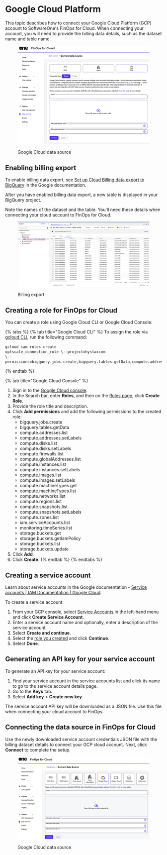 # Google Cloud Platform

This topic describes how to connect your Google Cloud Platform (GCP) account to SoftwareOne's FinOps for Cloud. When connecting your account, you will need to provide the billing data details, such as the dataset name and table name.&#x20;

<figure><img src="../../.gitbook/assets/ffc_gcp.png" alt=""><figcaption><p>Google Cloud data source</p></figcaption></figure>

## Enabling billing export <a href="#enable-billing-export" id="enable-billing-export"></a>

To enable billing data export, see [Set up Cloud Billing data export to BigQuery](https://cloud.google.com/billing/docs/how-to/export-data-bigquery-setup) in the Google documentation.

After you have enabled billing data export, a new table is displayed in your BigQuery project.&#x20;

Note the names of the dataset and the table. You'll need these details when connecting your cloud account to FinOps for Cloud.

<figure><img src="../../.gitbook/assets/gcp_billingdata_export.png" alt=""><figcaption><p>Billing export</p></figcaption></figure>

## Creating a role for FinOps for Cloud <a href="#prepare-a-role-for-optscale" id="prepare-a-role-for-optscale"></a>

You can create a role using Google Cloud CLI or Google Cloud Console:

{% tabs %}
{% tab title="Google Cloud CLI" %}
To assign the role via [gcloud CLI](https://cloud.google.com/sdk/gcloud), run the following command:

```
gcloud iam roles create
optscale_connection_role \--project=hystaxcom
\--permissions=bigquery.jobs.create,bigquery.tables.getData,compute.addresses.list,compute.addresses.setLabels,compute.disks.list,compute.disks.setLabels,compute.firewalls.list,compute.globalAddresses.list,compute.instances.list,compute.instances.setLabels,compute.images.list,compute.images.setLabels,compute.machineTypes.get,compute.machineTypes.list,compute.networks.list,compute.regions.list,compute.snapshots.list,compute.snapshots.setLabels,compute.zones.list,iam.serviceAccounts.list,monitoring.timeSeries.list,storage.buckets.get,storage.buckets.getIamPolicy,storage.buckets.list,storage.buckets.update
```
{% endtab %}

{% tab title="Google Cloud Console" %}
1. Sign in to the [Google Cloud console](https://console.cloud.google.com/welcome).
2. In the Search bar, enter **Roles**, and then on the [Roles page](https://console.cloud.google.com/iam-admin/roles), click **Create Role**.&#x20;
3. Provide the role title and description.
4. Click **Add permissions** and add the following permissions to the created role:
   * bigquery.jobs.create
   * bigquery.tables.getData
   * compute.addresses.list
   * compute.addresses.setLabels
   * compute.disks.list
   * compute.disks.setLabels
   * compute.firewalls.list
   * compute.globalAddresses.list
   * compute.instances.list
   * compute.instances.setLabels
   * compute.images.list
   * compute.images.setLabels
   * compute.machineTypes.get
   * compute.machineTypes.list
   * compute.networks.list
   * compute.regions.list
   * compute.snapshots.list
   * compute.snapshots.setLabels
   * compute.zones.list
   * iam.serviceAccounts.list
   * monitoring.timeSeries.list
   * storage.buckets.get
   * storage.buckets.getIamPolicy
   * storage.buckets.list
   * storage.buckets.update
5. Click **Add**.
6. Click **Create**.
{% endtab %}
{% endtabs %}

## Creating a service account <a href="#create-service-account" id="create-service-account"></a>

Learn about service accounts in the Google documentation - [Service accounts | IAM Documentation | Google Cloud](https://cloud.google.com/iam/docs/service-accounts).&#x20;

To create a service account:

1. From your GCP console, select [Service Accounts ](https://console.cloud.google.com/iam-admin/serviceaccounts)in the left-hand menu and click **Create Service Account**.
2. Enter a service account name and optionally, enter a description of the service account.
3. Select **Create and continue**.
4. Select the [role you created](google-cloud-platform.md#prepare-a-role-for-optscale) and click **Continue**.
5. Select **Done**.

## Generating an API key for your service account <a href="#generate-api-key-for-your-service-account" id="generate-api-key-for-your-service-account"></a>

To generate an API key for your service account:

1. Find your service account in the service accounts list and click its name to go to the service account details page.
2. Go to the **Keys** tab.
3. Select **Add key** > **Create new key**.&#x20;

The service account API key will be downloaded as a JSON file. Use this file when connecting your cloud account to FinOps.

## Connecting the data source in FinOps for Cloud <a href="#connect-data-source-in-optscale" id="connect-data-source-in-optscale"></a>

Use the newly downloaded service account credentials JSON file with the billing dataset details to connect your GCP cloud account. Next, click **Connect** to complete the setup.

<figure><img src="../../.gitbook/assets/GCP.png" alt=""><figcaption><p>Google Cloud data source</p></figcaption></figure>
